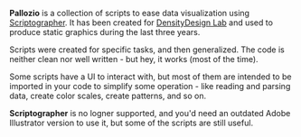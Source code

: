 **Pallozio** is a collection of scripts to ease data visualization using [Scriptographer](http://scriptographer.org/).
It has been created for [DensityDesign Lab](http://www.densitydesign.org/) and used to produce static graphics during the last three years.

Scripts were created for specific tasks, and then generalized. The code is neither clean nor well written - but hey, it works (most of the time).

Some scripts have a UI to interact with, but most of them are intended to be imported in your code to simplify some operation - like reading and parsing data, create color scales, create patterns, and so on.

**Scriptographer** is no logner supported, and you'd need an outdated Adobe Illustrator version to use it, but some of the scripts are still useful.
